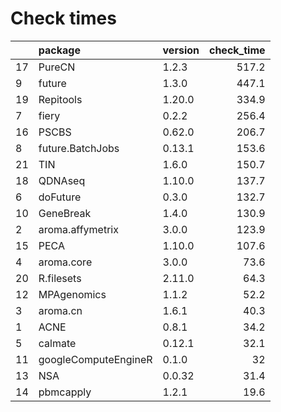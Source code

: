 # Check times

|   |package              |version | check_time|
|:--|:--------------------|:-------|----------:|
|17 |PureCN               |1.2.3   |      517.2|
|9  |future               |1.3.0   |      447.1|
|19 |Repitools            |1.20.0  |      334.9|
|7  |fiery                |0.2.2   |      256.4|
|16 |PSCBS                |0.62.0  |      206.7|
|8  |future.BatchJobs     |0.13.1  |      153.6|
|21 |TIN                  |1.6.0   |      150.7|
|18 |QDNAseq              |1.10.0  |      137.7|
|6  |doFuture             |0.3.0   |      132.7|
|10 |GeneBreak            |1.4.0   |      130.9|
|2  |aroma.affymetrix     |3.0.0   |      123.9|
|15 |PECA                 |1.10.0  |      107.6|
|4  |aroma.core           |3.0.0   |       73.6|
|20 |R.filesets           |2.11.0  |       64.3|
|12 |MPAgenomics          |1.1.2   |       52.2|
|3  |aroma.cn             |1.6.1   |       40.3|
|1  |ACNE                 |0.8.1   |       34.2|
|5  |calmate              |0.12.1  |       32.1|
|11 |googleComputeEngineR |0.1.0   |         32|
|13 |NSA                  |0.0.32  |       31.4|
|14 |pbmcapply            |1.2.1   |       19.6|


